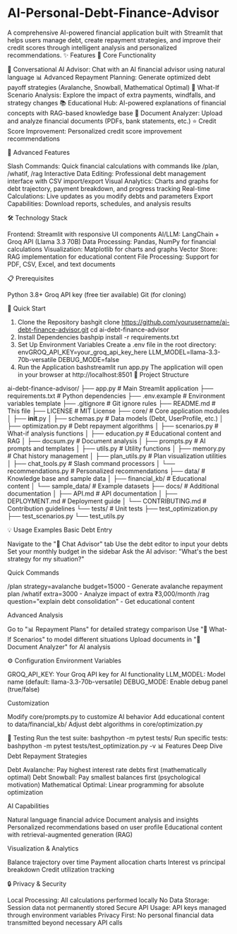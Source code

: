 # AI-Personal-Debt-Finance-Advisor
A comprehensive AI-powered financial application built with Streamlit that helps users manage debt, create repayment strategies, and improve their credit scores through intelligent analysis and personalized recommendations.
✨ Features
🎯 Core Functionality

💬 Conversational AI Advisor: Chat with an AI financial advisor using natural language
📊 Advanced Repayment Planning: Generate optimized debt payoff strategies (Avalanche, Snowball, Mathematical Optimal)
🔮 What-If Scenario Analysis: Explore the impact of extra payments, windfalls, and strategy changes
📚 Educational Hub: AI-powered explanations of financial concepts with RAG-based knowledge base
📄 Document Analyzer: Upload and analyze financial documents (PDFs, bank statements, etc.)
⭐ Credit Score Improvement: Personalized credit score improvement recommendations

🚀 Advanced Features

Slash Commands: Quick financial calculations with commands like /plan, /whatif, /rag
Interactive Data Editing: Professional debt management interface with CSV import/export
Visual Analytics: Charts and graphs for debt trajectory, payment breakdown, and progress tracking
Real-time Calculations: Live updates as you modify debts and parameters
Export Capabilities: Download reports, schedules, and analysis results

🛠️ Technology Stack

Frontend: Streamlit with responsive UI components
AI/LLM: LangChain + Groq API (Llama 3.3 70B)
Data Processing: Pandas, NumPy for financial calculations
Visualization: Matplotlib for charts and graphs
Vector Store: RAG implementation for educational content
File Processing: Support for PDF, CSV, Excel, and text documents

📋 Prerequisites

Python 3.8+
Groq API key (free tier available)
Git (for cloning)

🚀 Quick Start
1. Clone the Repository
bashgit clone https://github.com/yourusername/ai-debt-finance-advisor.git
cd ai-debt-finance-advisor
2. Install Dependencies
bashpip install -r requirements.txt
3. Set Up Environment Variables
Create a .env file in the root directory:
envGROQ_API_KEY=your_groq_api_key_here
LLM_MODEL=llama-3.3-70b-versatile
DEBUG_MODE=false
4. Run the Application
bashstreamlit run app.py
The application will open in your browser at http://localhost:8501
📁 Project Structure

ai-debt-finance-advisor/
├── app.py                 # Main Streamlit application
├── requirements.txt       # Python dependencies
├── .env.example          # Environment variables template
├── .gitignore           # Git ignore rules
├── README.md            # This file
├── LICENSE              # MIT License
├── core/                # Core application modules
│   ├── __init__.py
│   ├── schemas.py       # Data models (Debt, UserProfile, etc.)
│   ├── optimization.py  # Debt repayment algorithms
│   ├── scenarios.py     # What-if analysis functions
│   ├── education.py     # Educational content and RAG
│   ├── docsum.py        # Document analysis
│   ├── prompts.py       # AI prompts and templates
│   ├── utils.py         # Utility functions
│   ├── memory.py        # Chat history management
│   ├── plan_utils.py    # Plan visualization utilities
│   ├── chat_tools.py    # Slash command processors
│   └── recommendations.py # Personalized recommendations
├── data/                # Knowledge base and sample data
│   ├── financial_kb/    # Educational content
│   └── sample_data/     # Example datasets
├── docs/                # Additional documentation
│   ├── API.md          # API documentation
│   ├── DEPLOYMENT.md   # Deployment guide
│   └── CONTRIBUTING.md # Contribution guidelines
└── tests/               # Unit tests
    ├── test_optimization.py
    ├── test_scenarios.py
    └── test_utils.py

💡 Usage Examples
Basic Debt Entry

Navigate to the "💬 Chat Advisor" tab
Use the debt editor to input your debts
Set your monthly budget in the sidebar
Ask the AI advisor: "What's the best strategy for my situation?"

Quick Commands

/plan strategy=avalanche budget=15000 - Generate avalanche repayment plan
/whatif extra=3000 - Analyze impact of extra ₹3,000/month
/rag question="explain debt consolidation" - Get educational content

Advanced Analysis

Go to "📊 Repayment Plans" for detailed strategy comparison
Use "🔮 What-If Scenarios" to model different situations
Upload documents in "📄 Document Analyzer" for AI analysis

⚙️ Configuration
Environment Variables

GROQ_API_KEY: Your Groq API key for AI functionality
LLM_MODEL: Model name (default: llama-3.3-70b-versatile)
DEBUG_MODE: Enable debug panel (true/false)

Customization

Modify core/prompts.py to customize AI behavior
Add educational content to data/financial_kb/
Adjust debt algorithms in core/optimization.py

🧪 Testing
Run the test suite:
bashpython -m pytest tests/
Run specific tests:
bashpython -m pytest tests/test_optimization.py -v
📊 Features Deep Dive
Debt Repayment Strategies

Debt Avalanche: Pay highest interest rate debts first (mathematically optimal)
Debt Snowball: Pay smallest balances first (psychological motivation)
Mathematical Optimal: Linear programming for absolute optimization

AI Capabilities

Natural language financial advice
Document analysis and insights
Personalized recommendations based on user profile
Educational content with retrieval-augmented generation (RAG)

Visualization & Analytics

Balance trajectory over time
Payment allocation charts
Interest vs principal breakdown
Credit utilization tracking

🔒 Privacy & Security

Local Processing: All calculations performed locally
No Data Storage: Session data not permanently stored
Secure API Usage: API keys managed through environment variables
Privacy First: No personal financial data transmitted beyond necessary API calls
